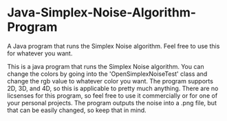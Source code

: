 # Java-Simplex-Noise-Algorithm-Program
A Java program that runs the Simplex Noise algorithm. Feel free to use this for whatever you want.

This is a java program that runs the Simplex Noise algorithm. You can change the colors by going into the 'OpenSimplexNoiseTest' class
and change the rgb value to whatever color you want. The program supports 2D, 3D, and 4D, so this is applicable to pretty much anything.
There are no licsenses for this program, so feel free to use it commercially or for one of your personal projects. The program outputs the
noise into a .png file, but that can be easily changed, so keep that in mind.
